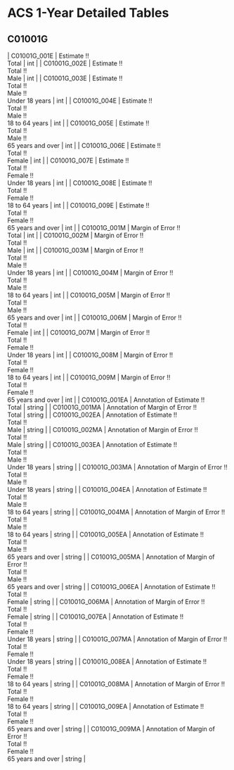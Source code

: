 # ACS 1-Year Detailed Tables

## C01001G

| C01001G_001E | Estimate !!<br>Total | int |
| C01001G_002E | Estimate !!<br>Total !!<br>Male | int |
| C01001G_003E | Estimate !!<br>Total !!<br>Male !!<br>Under 18 years | int |
| C01001G_004E | Estimate !!<br>Total !!<br>Male !!<br>18 to 64 years | int |
| C01001G_005E | Estimate !!<br>Total !!<br>Male !!<br>65 years and over | int |
| C01001G_006E | Estimate !!<br>Total !!<br>Female | int |
| C01001G_007E | Estimate !!<br>Total !!<br>Female !!<br>Under 18 years | int |
| C01001G_008E | Estimate !!<br>Total !!<br>Female !!<br>18 to 64 years | int |
| C01001G_009E | Estimate !!<br>Total !!<br>Female !!<br>65 years and over | int |
| C01001G_001M | Margin of Error !!<br>Total | int |
| C01001G_002M | Margin of Error !!<br>Total !!<br>Male | int |
| C01001G_003M | Margin of Error !!<br>Total !!<br>Male !!<br>Under 18 years | int |
| C01001G_004M | Margin of Error !!<br>Total !!<br>Male !!<br>18 to 64 years | int |
| C01001G_005M | Margin of Error !!<br>Total !!<br>Male !!<br>65 years and over | int |
| C01001G_006M | Margin of Error !!<br>Total !!<br>Female | int |
| C01001G_007M | Margin of Error !!<br>Total !!<br>Female !!<br>Under 18 years | int |
| C01001G_008M | Margin of Error !!<br>Total !!<br>Female !!<br>18 to 64 years | int |
| C01001G_009M | Margin of Error !!<br>Total !!<br>Female !!<br>65 years and over | int |
| C01001G_001EA | Annotation of Estimate !!<br>Total | string |
| C01001G_001MA | Annotation of Margin of Error !!<br>Total | string |
| C01001G_002EA | Annotation of Estimate !!<br>Total !!<br>Male | string |
| C01001G_002MA | Annotation of Margin of Error !!<br>Total !!<br>Male | string |
| C01001G_003EA | Annotation of Estimate !!<br>Total !!<br>Male !!<br>Under 18 years | string |
| C01001G_003MA | Annotation of Margin of Error !!<br>Total !!<br>Male !!<br>Under 18 years | string |
| C01001G_004EA | Annotation of Estimate !!<br>Total !!<br>Male !!<br>18 to 64 years | string |
| C01001G_004MA | Annotation of Margin of Error !!<br>Total !!<br>Male !!<br>18 to 64 years | string |
| C01001G_005EA | Annotation of Estimate !!<br>Total !!<br>Male !!<br>65 years and over | string |
| C01001G_005MA | Annotation of Margin of Error !!<br>Total !!<br>Male !!<br>65 years and over | string |
| C01001G_006EA | Annotation of Estimate !!<br>Total !!<br>Female | string |
| C01001G_006MA | Annotation of Margin of Error !!<br>Total !!<br>Female | string |
| C01001G_007EA | Annotation of Estimate !!<br>Total !!<br>Female !!<br>Under 18 years | string |
| C01001G_007MA | Annotation of Margin of Error !!<br>Total !!<br>Female !!<br>Under 18 years | string |
| C01001G_008EA | Annotation of Estimate !!<br>Total !!<br>Female !!<br>18 to 64 years | string |
| C01001G_008MA | Annotation of Margin of Error !!<br>Total !!<br>Female !!<br>18 to 64 years | string |
| C01001G_009EA | Annotation of Estimate !!<br>Total !!<br>Female !!<br>65 years and over | string |
| C01001G_009MA | Annotation of Margin of Error !!<br>Total !!<br>Female !!<br>65 years and over | string |

